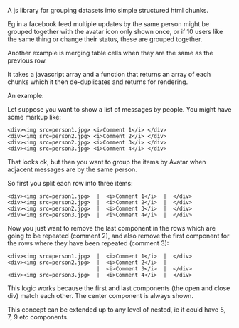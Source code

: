 

A js library for grouping datasets into simple structured html chunks.

Eg in a facebook feed multiple updates by the same person might be grouped together with the avatar icon only shown once, or if 10 users like the same thing or change their status, these are grouped together.

Another example is merging table cells when they are the same as the previous row.

It takes a javascript array and a function that returns an array of each chunks which it then de-duplicates and returns for rendering.


An example:

Let suppose you want to show a list of messages by people. You might have some markup like:

```
<div><img src=person1.jpg> <i>Comment 1</i> </div>
<div><img src=person2.jpg> <i>Comment 2</i> </div>
<div><img src=person2.jpg> <i>Comment 3</i> </div>
<div><img src=person3.jpg> <i>Comment 4</i> </div>
```

That looks ok, but then you want to group the items by Avatar when adjacent messages are by the same person.

So first you split each row into three items:

```
<div><img src=person1.jpg>  |  <i>Comment 1</i>  |  </div>
<div><img src=person2.jpg>  |  <i>Comment 2</i>  |  </div>
<div><img src=person2.jpg>  |  <i>Comment 3</i>  |  </div>
<div><img src=person3.jpg>  |  <i>Comment 4</i>  |  </div>
```

Now you just want to remove the last component in the rows which are going to be repeated (comment 2), and also
remove the first component for the rows where they have been repeated (comment 3):

```
<div><img src=person1.jpg>  |  <i>Comment 1</i>  |  </div>
<div><img src=person2.jpg>  |  <i>Comment 2</i>  |  
                            |  <i>Comment 3</i>  |  </div>
<div><img src=person3.jpg>  |  <i>Comment 4</i>  |  </div>
```

This logic works because the first and last components (the open and close div) match each other. The center component is always shown.

This concept can be extended up to any level of nested, ie it could have 5, 7, 9 etc components.



